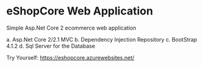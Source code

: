 # eShopCore Web Application
Simple Asp.Net Core 2 ecommerce web application


a.  Asp.Net Core 2/2.1 MVC
b.  Dependency Injection Repository
c.  BootStrap 4.1.2
d.  Sql Server for the Database

Try Yourself: https://eshopcore.azurewebsites.net/
